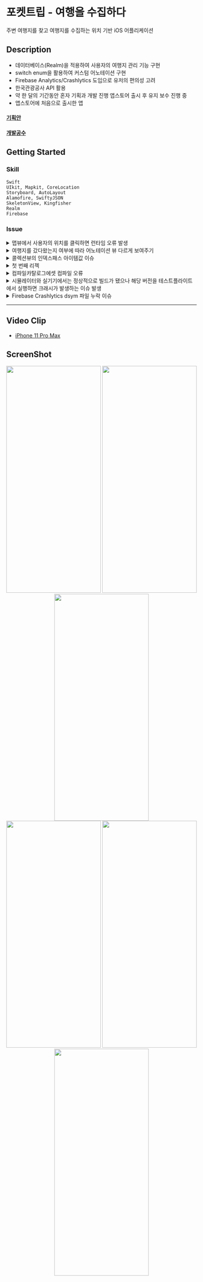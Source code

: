 # 포켓트립 - 여행을 수집하다

주변 여행지를 찾고 여행지를 수집하는 위치 기반 iOS 어플리케이션

## Description

- 데이터베이스(Realm)을 적용하여 사용자의 여행지 관리 기능 구현
- switch enum을 활용하여 커스텀 어노테이션 구현
- Firebase Analytics/Crashlytics 도입으로 유저의 편의성 고려
- 한국관광공사 API 활용
- 약 한 달의 기간동안 혼자 기획과 개발 진행
앱스토어 출시 후 유지 보수 진행 중
- 앱스토어에 처음으로 출시한 앱

#### [기획안](https://maze-mozzarella-6e5.notion.site/c4afe84b8d084560a152ad8b480c2fa3)
#### [개발공수](https://maze-mozzarella-6e5.notion.site/8ead788b3ea940b0a4cb1aade1a17555)

## Getting Started

### Skill

    Swift
    UIkit, Mapkit, CoreLocation
    Storyboard, AutoLayout
    Alamofire, SwiftyJSON
    SkeletonView, Kingfisher
    Realm
    Firebase

### Issue

<details>
  <summary>맵뷰에서 사용자의 위치를 클릭하면 런타임 오류 발생</summary>
  <img src="https://user-images.githubusercontent.com/87598209/156913506-50be2a21-fc6e-4f89-b6f6-f929ec61eff1.png" width="900px" height="800px"></img>
  </details>
<details>
  <summary>여행지를 갔다왔는지 여부에 따라 어노테이션 뷰 다르게 보여주기</summary>
  <img src="https://user-images.githubusercontent.com/87598209/156913086-a156b904-1d47-4fd6-b4f7-ebd29ad51a63.png" width="900px" height="800px"></img>
  <img src="https://user-images.githubusercontent.com/87598209/156913090-4e85c561-b1f1-494f-b434-fa8a3eacf9e2.png" width="900px" height="800px"></img>
  </details>
<details>
  <summary>콜렉션뷰의 인덱스패스 아이템값 이슈</summary>
  <img src="https://user-images.githubusercontent.com/87598209/156913091-f2b24ec1-9104-4e2f-8ab6-f2cc3c5e8df2.png" width="800px" height="800px"></img>
  </details>
<details>
  <summary>첫 번째 리젝</summary>
  <img src="https://user-images.githubusercontent.com/87598209/156913095-75e51270-f6b6-40d3-928d-8645f3fca5d1.png" width="900px" height="800px"></img>
  <img src="https://user-images.githubusercontent.com/87598209/156913096-d4ba6327-d4d8-470e-8ff8-1d69890e3997.png" width="800px" height="250px"></img>
  </details>  
<details>
  <summary>컴파일카탈로그에셋 컴파일 오류</summary>
  <img src="https://user-images.githubusercontent.com/87598209/156913097-6ab818be-7d19-4b7d-a6bc-8b3940610446.png" width="900px" height="800px"></img>
  </details>
<details>
  <summary>시뮬레이터와 실기기에서는 정상적으로 빌드가 됐으나 해당 버전을 테스트플라이트에서 실행하면 크래시가 발생하는 이슈 발생</summary>
  <img src="https://user-images.githubusercontent.com/87598209/156913098-b8cbc423-291d-4a98-87e8-abd41eaed052.png" width="700px" height="600px"></img>
  <img src="https://user-images.githubusercontent.com/87598209/156913099-dbca3fce-99cb-43e0-aef9-7aff4c797c02.png" width="700px" height="600px"></img>
  <img src="https://user-images.githubusercontent.com/87598209/156913100-4ebb416f-c1c9-4d0b-bc20-d22c3bc3f3d0.png" width="700px" height="600px"></img>
  </details>  
<details>
  <summary>Firebase Crashlytics dsym 파일 누락 이슈</summary>
  https://daltonic.tistory.com/26 블로그에 글로 정리.
  </details>
  
*****

## Video Clip

* [iPhone 11 Pro Max](https://www.youtube.com/watch?v=3NVXowmG8aQ)

## ScreenShot
<div markdown="1">  
    <div align = "center">
    <img src="https://user-images.githubusercontent.com/87598209/156913778-c13217fa-bf49-430d-a14a-982ff73075b6.png" width="250px" height="600px"></img>
    <img src="https://user-images.githubusercontent.com/87598209/156913706-4386e05b-b3ae-4f17-99ea-16e412fed797.png" width="250px" height="600px"></img>
    <img src="https://user-images.githubusercontent.com/87598209/156913724-fdab83cd-43b0-4353-9640-c2fbd8b57548.png" width="250px" height="600px"></img>
</div>
<div markdown="1">  
    <div align = "center">
    <img src="https://user-images.githubusercontent.com/87598209/156913756-46422978-7faf-44c1-bcf6-88c3f3532e2b.png" width="250px" height="600px"></img>
    <img src="https://user-images.githubusercontent.com/87598209/156913740-b1dab04b-9ab1-4421-9f16-79095308e6f1.png" width="250px" height="600px"></img>
    <img src="https://user-images.githubusercontent.com/87598209/156913747-6d27e3c4-a218-4a7a-b0ed-4e6214442f0d.png" width="250px" height="600px"></img>
</div>
